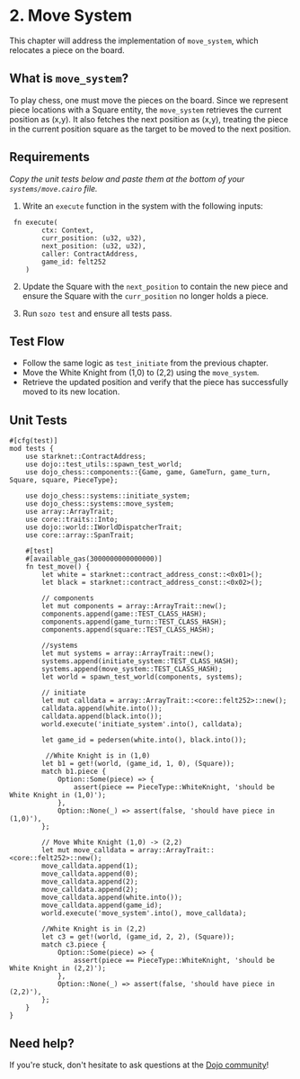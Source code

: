 # 2. Move System

This chapter will address the implementation of `move_system`, which relocates a piece on the board.

## What is `move_system`?

To play chess, one must move the pieces on the board. Since we represent piece locations with a Square entity, the `move_system` retrieves the current position as (x,y). It also fetches the next position as (x,y), treating the piece in the current position square as the target to be moved to the next position.

## Requirements

_Copy the unit tests below and paste them at the bottom of your `systems/move.cairo` file._

1. Write an `execute` function in the system with the following inputs:

```rust,ignore
 fn execute(
        ctx: Context,
        curr_position: (u32, u32),
        next_position: (u32, u32),
        caller: ContractAddress,
        game_id: felt252
    )
```

2. Update the Square with the `next_position` to contain the new piece and ensure the Square with the `curr_position` no longer holds a piece.

3. Run `sozo test` and ensure all tests pass.

## Test Flow

- Follow the same logic as `test_initiate` from the previous chapter.
- Move the White Knight from (1,0) to (2,2) using the `move_system`.
- Retrieve the updated position and verify that the piece has successfully moved to its new location.

## Unit Tests

```rust,ignore
#[cfg(test)]
mod tests {
    use starknet::ContractAddress;
    use dojo::test_utils::spawn_test_world;
    use dojo_chess::components::{Game, game, GameTurn, game_turn, Square, square, PieceType};

    use dojo_chess::systems::initiate_system;
    use dojo_chess::systems::move_system;
    use array::ArrayTrait;
    use core::traits::Into;
    use dojo::world::IWorldDispatcherTrait;
    use core::array::SpanTrait;

    #[test]
    #[available_gas(3000000000000000)]
    fn test_move() {
        let white = starknet::contract_address_const::<0x01>();
        let black = starknet::contract_address_const::<0x02>();

        // components
        let mut components = array::ArrayTrait::new();
        components.append(game::TEST_CLASS_HASH);
        components.append(game_turn::TEST_CLASS_HASH);
        components.append(square::TEST_CLASS_HASH);

        //systems
        let mut systems = array::ArrayTrait::new();
        systems.append(initiate_system::TEST_CLASS_HASH);
        systems.append(move_system::TEST_CLASS_HASH);
        let world = spawn_test_world(components, systems);

        // initiate
        let mut calldata = array::ArrayTrait::<core::felt252>::new();
        calldata.append(white.into());
        calldata.append(black.into());
        world.execute('initiate_system'.into(), calldata);

        let game_id = pedersen(white.into(), black.into());

         //White Knight is in (1,0)
        let b1 = get!(world, (game_id, 1, 0), (Square));
        match b1.piece {
            Option::Some(piece) => {
                assert(piece == PieceType::WhiteKnight, 'should be White Knight in (1,0)');
            },
            Option::None(_) => assert(false, 'should have piece in (1,0)'),
        };

        // Move White Knight (1,0) -> (2,2)
        let mut move_calldata = array::ArrayTrait::<core::felt252>::new();
        move_calldata.append(1);
        move_calldata.append(0);
        move_calldata.append(2);
        move_calldata.append(2);
        move_calldata.append(white.into());
        move_calldata.append(game_id);
        world.execute('move_system'.into(), move_calldata);

        //White Knight is in (2,2)
        let c3 = get!(world, (game_id, 2, 2), (Square));
        match c3.piece {
            Option::Some(piece) => {
                assert(piece == PieceType::WhiteKnight, 'should be White Knight in (2,2)');
            },
            Option::None(_) => assert(false, 'should have piece in (2,2)'),
        };
    }
}
```

## Need help?

If you're stuck, don't hesitate to ask questions at the [Dojo community](https://discord.gg/akd2yfuRS3)!

